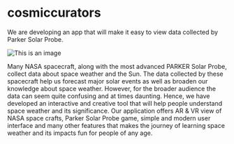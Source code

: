 # cosmiccurators
We are developing an app that will make it easy to view data collected by Parker Solar Probe.

![This is an image]([https://myoctocat.com/assets/images/base-octocat.svg](https://images.spaceappschallenge.org/stream-images/sHuE4beSkZs9DrL4i31ctZDjJb0=/11008/width-800/))

Many NASA spacecraft, along with the most advanced PARKER Solar Probe, collect data about space weather and the Sun. The data collected by these spacecraft help us forecast major solar events as well as broaden our knowledge about space weather. However, for the broader audience the data can seem quite confusing and at times daunting. Hence, we have developed an interactive and creative tool that will help people understand space weather and its significance. Our application offers AR & VR view of NASA space crafts, Parker Solar Probe game, simple and modern user interface and many other features that makes the journey of learning space weather and its impacts fun for people of any age.
